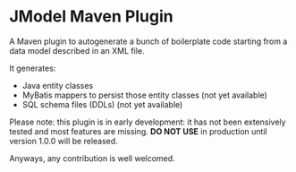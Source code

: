 # JModel Maven Plugin

A Maven plugin to autogenerate a bunch of boilerplate code starting from a data model described in an XML file.

It generates:
- Java entity classes
- MyBatis mappers to persist those entity classes (not yet available)
- SQL schema files (DDLs) (not yet available)

Please note: this plugin is in early development: it has not been extensively tested and most features are missing. 
**DO NOT USE** in production until version 1.0.0 will be released.

Anyways, any contribution is well welcomed.
